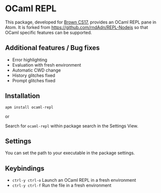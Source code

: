 # OCaml REPL

This package, developed for [Brown CS17](https://cs.brown.edu/courses/csci0170/),
provides an OCaml REPL pane in Atom. It is forked from https://github.com/rndAdn/REPL-Nodejs
so that OCaml specific features can be supported.

## Additional features / Bug fixes

* Error highlighting
* Evaluation with fresh environment
* Automatic CWD change
* History glitches fixed
* Prompt glitches fixed

## Installation

```
apm install ocaml-repl
```

or

Search for `ocaml-repl` within package search in the Settings View.

## Settings
You can set the path to your executable in the package settings.


## Keybindings

* `ctrl-y ctrl-o` Launch an OCaml REPL in a fresh environment
* `ctrl-y ctrl-f` Run the file in a fresh environment
